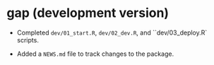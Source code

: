 # gap (development version)

* Completed `dev/01_start.R`, `dev/02_dev.R`, and ``dev/03_deploy.R` scripts.

* Added a `NEWS.md` file to track changes to the package.
